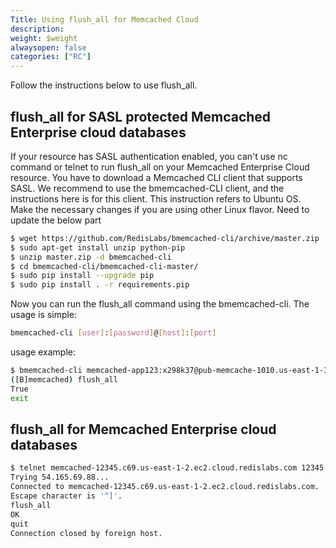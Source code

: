 ```yaml
---
Title: Using flush_all for Memcached Cloud
description:
weight: $weight
alwaysopen: false
categories: ["RC"]
---
```

Follow the instructions below to use flush_all.

## flush_all for SASL protected Memcached Enterprise cloud databases

If your resource has SASL authentication enabled, you can't use nc
command or telnet to run flush_all on your Memcached Enterprise Cloud
resource. You have to download a Memcached CLI client that supports
SASL. We recommend to use the bmemcached-CLI client, and the
instructions here is for this client. This instruction refers to Ubuntu
OS. Make the necessary changes if you are using other Linux
flavor.
Need to update the below part
```sh
$ wget https://github.com/RedisLabs/bmemcached-cli/archive/master.zip
$ sudo apt-get install unzip python-pip
$ unzip master.zip -d bmemcached-cli
$ cd bmemcached-cli/bmemcached-cli-master/
$ sudo pip install --upgrade pip
$ sudo pip install . -r requirements.pip
```

Now you can run the flush_all command using the bmemcached-cli. The
usage is simple:

```sh
bmemcached-cli [user]:[password]@[host]:[port]
```

usage example:

```sh
$ bmemcached-cli memcached-app123:x298k37@pub-memcache-1010.us-east-1-3.4.ec2.garantiadata.com:1010
([B]memcached) flush_all
True
exit
```

## flush_all for Memcached Enterprise cloud databases

```sh
$ telnet memcached-12345.c69.us-east-1-2.ec2.cloud.redislabs.com 12345
Trying 54.165.69.88...
Connected to memcached-12345.c69.us-east-1-2.ec2.cloud.redislabs.com.
Escape character is '^]'.
flush_all
OK
quit
Connection closed by foreign host.
```
